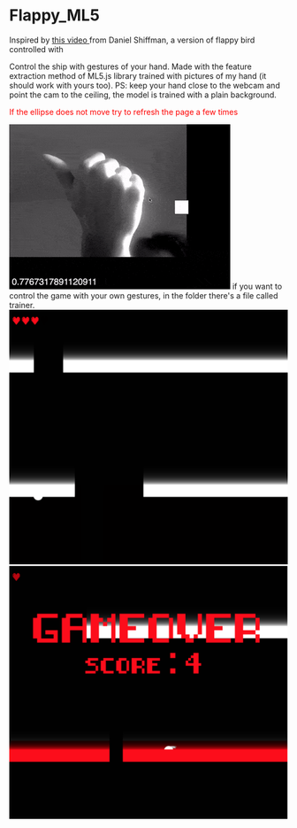 # Flappy_ML5

Inspired by <a href ="https://www.youtube.com/watch?v=cXgA1d_E-jY"> this video </a> from Daniel Shiffman, a version of flappy bird controlled with

Control the ship with gestures of your hand.
Made with the feature extraction method of ML5.js library trained with pictures of my hand (it should work with yours too).
PS: keep your hand close to the webcam and point the cam to the ceiling, the model is trained with a plain background.
<p style ="color:red">If the ellipse does not move try to refresh the page a few times</p>

<img src ="/images/control.gif">
if you want to control the game with your own gestures, in the folder there's a file called trainer. 
<img src ="/images/schermata1.png">
<img src ="/images/schermata2.png">
